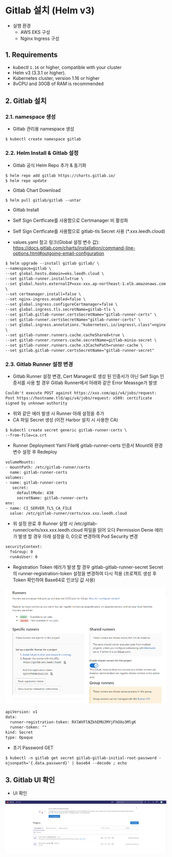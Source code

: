 # Gitlab 설치 (Helm v3)
- 실행 환경
	- AWS EKS 구성
	- Nginx Ingress 구성

## 1. Requirements
- kubectl `1.16` or higher, compatible with your cluster
- Helm v3 (3.3.1 or higher).
- Kubernetes cluster, version 1.16 or higher
- 8vCPU and 30GB of RAM is recommended

## 2. Gitlab 설치

### 2.1. namespace 생성

-   Gitlab 관리용 namespace 생성

```
$ kubectl create namespace gitlab 
```

### 2.2. Helm Install & Gitlab 설정

- Gitlab 공식 Helm Repo 추가 & 동기화

```
$ helm repo add gitlab https://charts.gitlab.io/
$ helm repo update
```

- Gitlab Chart Download

```
$ helm pull gitlab/gitlab --untar
```

- Gitlab Install

- Self Sign Certficate를 사용함으로 Certmanager 비 활성화
- Self Sign Certficate를 사용함으로 gitlab-tls Secret 사용 (*.xxx.leedh.cloud)
- values.yaml 참고 링크(Global 설정 변수 값): https://docs.gitlab.com/charts/installation/command-line-options.html#outgoing-email-configuration 

```
$ helm upgrade --install gitlab gitlab/ \
--namespace=gitlab \
--set global.hosts.domain=eks.leedh.cloud \
--set gitlab-runner.install=true \
--set global.hosts.externalIP=xxx-xxx.ap-northeast-1.elb.amazonaws.com \
--set certmanager.install=false \
--set nginx-ingress.enabled=false \
--set global.ingress.configureCertmanager=false \
--set global.ingress.tls.secretName=gitlab-tls \
--set gitlab.gitlab-runner.certsSecretName="gitlab-runner-certs" \
--set gitlab-runner.certsSecretName="gitlab-runner-certs" \
--set global.ingress.annotations."kubernetes\.io/ingress\.class"=nginx \
--set gitlab-runner.runners.cache.cacheShared=true \
--set gitlab-runner.runners.cache.secretName=gitlab-minio-secret \
--set gitlab-runner.runners.cache.s3CachePath=runner-cache \
--set gitlab.gitlab-runner.certsSecretName="gitlab-runner-secret"
```

### 2.3. Gitlab Runner 설정 변경

- Gitlab Runner 설정 변경, Cert Manager로 생성 된 인증서가 아닌 Self Sign 인증서를 사용 할 경우 Gitlab Runner에서 아래와 같은 Error Meassge가 발생

```
Couldn't execute POST against https://xxx.com/api/v4/jobs/request: Post https://hostname.tld/api/v4/jobs/request: x509: certificate signed by unknown authority
```

- 위와 같은 에러 발생 시 Runner 아래 설정을 추가
- CA 파일 Secret 생성 (이전 Harbor 설치 시 사용한 CA)

```
$ kubectl create secret generic gitlab-runner-certs \
--from-file=ca.crt
```

- Runner Deployment Yaml File에 gitlab-runner-certs 인증서 Mount와 환경 변수 설정 후 Redeploy

```
volumeMounts:
- mountPath: /etc/gitlab-runner/certs
  name: gitlab-runner-certs
volumes:
- name: gitlab-runner-certs
   secret:
     defaultMode: 438
     secretName: gitlab-runner-certs
env:
- name: CI_SERVER_TLS_CA_FILE
  value: /etc/gitlab-runner/certs/xxx.xxx.leedh.cloud
```

- 위 설정 완료 후 Runner 실행 시 /etc/gitlab-runner/certs/xxx.xxx.leedh.cloud 파일을 읽어 오다 Permission Denie 에러가 발생 할 경우 아래 설정을 0, 0으로 변경하여 Pod Security 변경

```
securityContext:
  fsGroup: 0
  runAsUser: 0
```

- Registration Token 에러가 발생 할 경우 gitlab-gitlab-runner-secret Secret의 runner-registration-token 설정을 변경하여 다시 적용 (프로젝트 생성 후 Token 확인하여 Base64로 인코딩 값 사용)

![gitlab-1][gitlab-1]

[gitlab-1]:./images/gitlab-1.PNG

```
apiVersion: v1
data:
  runner-registration-token: RXlWVFlNZkhEMUJMYjFhOXo3MlgK
  runner-token: ""
kind: Secret
type: Opaque
```

- 초기 Password GET

```
$ kubectl -n gitlab get secret gitlab-gitlab-initial-root-password -ojsonpath='{.data.password}' | base64 --decode ; echo
```

## 3. Gitlab UI 확인

- UI 확인

![gitlab-2][gitlab-2]

[gitlab-2]:./images/gitlab-2.PNG



